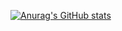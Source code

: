[![Anurag's GitHub stats](https://github-readme-stats.vercel.app/api?username=uchi-lowlow)](https://github.com/anuraghazra/github-readme-stats)
